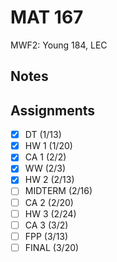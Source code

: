 # MAT 167
MWF2: Young 184, LEC
## Notes
## Assignments
- [x] DT (1/13)
- [x] HW 1 (1/20)
- [x] CA 1 (2/2)
- [x] WW (2/3)
- [x] HW 2 (2/13)
- [ ] MIDTERM (2/16)
- [ ] CA 2 (2/20)
- [ ] HW 3 (2/24)
- [ ] CA 3 (3/2)
- [ ] FPP (3/13)
- [ ] FINAL (3/20)